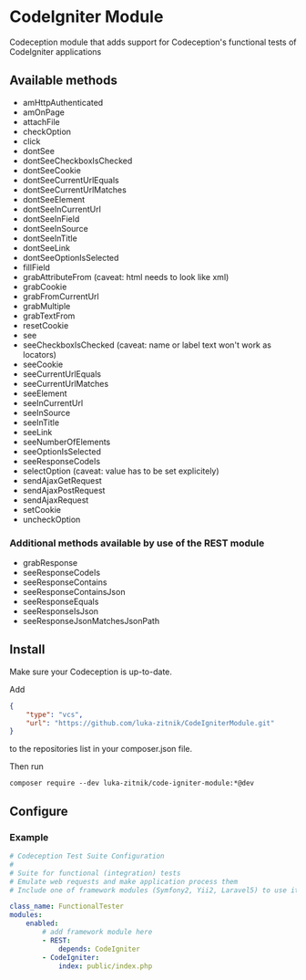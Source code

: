 # CodeIgniter Module

Codeception module that adds support for Codeception's functional tests of CodeIgniter applications

## Available methods

* amHttpAuthenticated
* amOnPage
* attachFile
* checkOption
* click
* dontSee
* dontSeeCheckboxIsChecked
* dontSeeCookie
* dontSeeCurrentUrlEquals
* dontSeeCurrentUrlMatches
* dontSeeElement
* dontSeeInCurrentUrl
* dontSeeInField
* dontSeeInSource
* dontSeeInTitle
* dontSeeLink
* dontSeeOptionIsSelected
* fillField
* grabAttributeFrom (caveat: html needs to look like xml)
* grabCookie
* grabFromCurrentUrl
* grabMultiple
* grabTextFrom
* resetCookie
* see
* seeCheckboxIsChecked (caveat: name or label text won't work as locators)
* seeCookie
* seeCurrentUrlEquals
* seeCurrentUrlMatches
* seeElement
* seeInCurrentUrl
* seeInSource
* seeInTitle
* seeLink
* seeNumberOfElements
* seeOptionIsSelected
* seeResponseCodeIs
* selectOption (caveat: value has to be set explicitely)
* sendAjaxGetRequest
* sendAjaxPostRequest
* sendAjaxRequest
* setCookie
* uncheckOption

### Additional methods available by use of the REST module

* grabResponse
* seeResponseCodeIs
* seeResponseContains
* seeResponseContainsJson
* seeResponseEquals
* seeResponseIsJson
* seeResponseJsonMatchesJsonPath

## Install

Make sure your Codeception is up-to-date.

Add
```json
{
    "type": "vcs",
    "url": "https://github.com/luka-zitnik/CodeIgniterModule.git"
}
```
to the repositories list in your composer.json file.

Then run
```shell
composer require --dev luka-zitnik/code-igniter-module:*@dev
```

## Configure

### Example

```yaml
# Codeception Test Suite Configuration
#
# Suite for functional (integration) tests
# Emulate web requests and make application process them
# Include one of framework modules (Symfony2, Yii2, Laravel5) to use it

class_name: FunctionalTester
modules:
    enabled:
        # add framework module here
        - REST:
            depends: CodeIgniter
        - CodeIgniter:
            index: public/index.php
```
